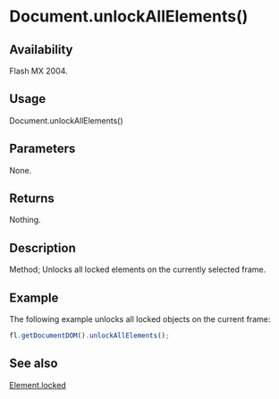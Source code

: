 # Document.unlockAllElements()

## Availability

Flash MX 2004.

## Usage

Document.unlockAllElements()

## Parameters

None.

## Returns

Nothing.

## Description

Method; Unlocks all locked elements on the currently selected frame.

## Example

The following example unlocks all locked objects on the current frame:

```javascript
fl.getDocumentDOM().unlockAllElements();
```

## See also

[Element.locked](../Element_object/Element9.md)
